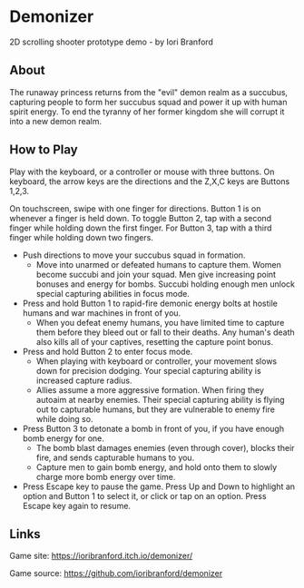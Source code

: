 # Demonizer

2D scrolling shooter prototype demo - by Iori Branford

## About

The runaway princess returns from the "evil" demon realm as a succubus, capturing people to form her succubus squad and power it up with human spirit energy. To end the tyranny of her former kingdom she will corrupt it into a new demon realm.

## How to Play

Play with the keyboard, or a controller or mouse with three buttons. On keyboard, the arrow keys are the directions and the Z,X,C keys are Buttons 1,2,3.

On touchscreen, swipe with one finger for directions. Button 1 is on whenever a finger is held down. To toggle Button 2, tap with a second finger while holding down the first finger. For Button 3, tap with a third finger while holding down two fingers.

- Push directions to move your succubus squad in formation.
	- Move into unarmed or defeated humans to capture them. Women become succubi and join your squad. Men give increasing point bonuses and energy for bombs. Succubi holding enough men unlock special capturing abilities in focus mode.
- Press and hold Button 1 to rapid-fire demonic energy bolts at hostile humans and war machines in front of you.
	- When you defeat enemy humans, you have limited time to capture them before they bleed out or fall to their deaths. Any human's death also kills all of your captives, resetting the capture point bonus.
- Press and hold Button 2 to enter focus mode.
	- When playing with keyboard or controller, your movement slows down for precision dodging. Your special capturing ability is increased capture radius.
	- Allies assume a more aggressive formation. When firing they autoaim at nearby enemies. Their special capturing ability is flying out to capturable humans, but they are vulnerable to enemy fire while doing so.
- Press Button 3 to detonate a bomb in front of you, if you have enough bomb energy for one.
	- The bomb blast damages enemies (even through cover), blocks their fire, and sends capturable humans to you.
	- Capture men to gain bomb energy, and hold onto them to slowly charge more bomb energy over time.
- Press Escape key to pause the game. Press Up and Down to highlight an option and Button 1 to select it, or click or tap on an option. Press Escape key again to resume.

## Links

Game site: https://ioribranford.itch.io/demonizer/

Game source: https://github.com/ioribranford/demonizer
